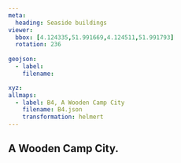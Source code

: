 ```yaml
---
meta:
  heading: Seaside buildings
viewer:
  bbox: [4.124335,51.991669,4.124511,51.991793]
  rotation: 236
  
geojson:
  - label:
    filename: 

xyz:
allmaps:
  - label: B4, A Wooden Camp City
    filename: B4.json
    transformation: helmert
---
```


## A Wooden Camp City.